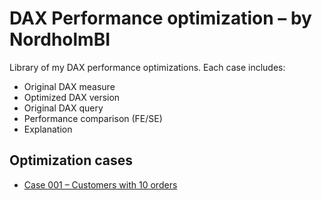 # DAX Performance optimization – by NordholmBI

Library of my DAX performance optimizations. Each case includes:

- Original DAX measure
- Optimized DAX version
- Original DAX query 
- Performance comparison (FE/SE)
- Explanation

## Optimization cases

- [Case 001 – Customers with 10 orders](./case-001-customers10plus-orders/README.md)
